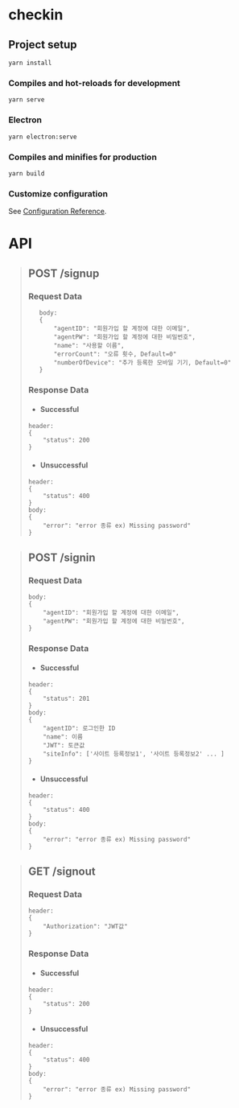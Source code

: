 # checkin

## Project setup
```
yarn install
```

### Compiles and hot-reloads for development
```
yarn serve
```

### Electron
```
yarn electron:serve
```

### Compiles and minifies for production
```
yarn build
```

### Customize configuration
See [Configuration Reference](https://cli.vuejs.org/config/).




# API

> ## POST /signup
> ### Request Data
> ```
>    body:
>    {
>        "agentID": "회원가입 할 계정에 대한 이메일",
>        "agentPW": "회원가입 할 계정에 대한 비밀번호",
>        "name": "사용할 이름",
>        "errorCount": "오류 횟수, Default=0"
>        "numberOfDevice": "추가 등록한 모바일 기기, Default=0"
>    }
> ```
>
> ### Response Data
>   * #### Successful
>   ```
>   header:
>   {
>       "status": 200
>   }
>   ```
>   * #### Unsuccessful
>   ```
>   header:
>   {
>       "status": 400
>   }
>   body:
>   {
>       "error": "error 종류 ex) Missing password"
>   }
>   ```



> ## POST /signin
> ### Request Data
>   ```
>   body:
>   {
>       "agentID": "회원가입 할 계정에 대한 이메일",
>       "agentPW": "회원가입 할 계정에 대한 비밀번호",
>   }
>   ```
>
> ### Response Data
>   * #### Successful
>   ```
>   header:
>   {
>       "status": 201
>   }
>   body:
>   {
>       "agentID": 로그인한 ID
>       "name": 이름
>       "JWT": 토큰값
>       "siteInfo": ['사이트 등록정보1', '사이트 등록정보2' ... ]
>   }
>   ```
>   * #### Unsuccessful
>   ```
>   header:
>   {
>       "status": 400
>   }
>   body:
>   {
>       "error": "error 종류 ex) Missing password"
>   }
>   ```



> ## GET /signout
> ### Request Data
>   ```
>   header:
>   {
>       "Authorization": "JWT값"
>   }
>   ```
>
> ### Response Data
>   * #### Successful
>   ```
>   header:
>   {
>       "status": 200
>   }
>   ```
>   * #### Unsuccessful
>   ```
>   header:
>   {
>       "status": 400
>   }
>   body:
>   {
>       "error": "error 종류 ex) Missing password"
>   }
>   ```
